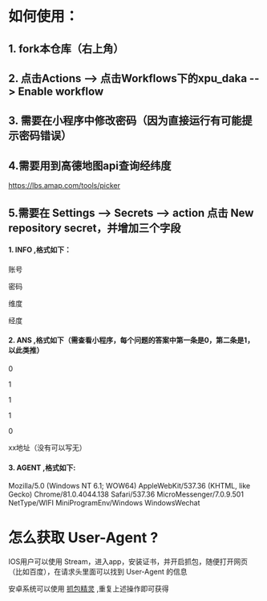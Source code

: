 # 如何使用：
## 1. fork本仓库（右上角）

## 2. 点击Actions --> 点击Workflows下的xpu_daka -- > Enable workflow

## 3. 需要在小程序中修改密码（因为直接运行有可能提示密码错误）

## 4.需要用到高德地图api查询经纬度
https://lbs.amap.com/tools/picker

## 5.需要在 Settings --> Secrets --> action 点击 New repository secret，并增加三个字段

#### 1. INFO ,格式如下：

账号

密码

维度

经度

#### 2. ANS ,格式如下（需查看小程序，每个问题的答案中第一条是0，第二条是1，以此类推）

0

1

1

1

0

xx地址（没有可以写无）

#### 3. AGENT ,格式如下:

Mozilla/5.0 (Windows NT 6.1; WOW64) AppleWebKit/537.36 (KHTML, like Gecko) Chrome/81.0.4044.138 Safari/537.36 MicroMessenger/7.0.9.501 NetType/WIFI MiniProgramEnv/Windows WindowsWechat

# 怎么获取 User-Agent ?
IOS用户可以使用 Stream，进入app，安装证书，并开启抓包，随便打开网页（比如百度），在请求头里面可以找到 User-Agent 的信息

安卓系统可以使用 [抓包精灵](https://www.coolapk.com/apk/com.minhui.networkcapture?ivk_sa=1024320u) ,重复上述操作即可获得
